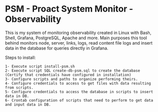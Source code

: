 # PSM - Proact System Monitor - Observability

This is my system of monitoring observability created in Linux with Bash, Shell, Grafana, PostgreSQL, Apache and more. Main purposes this tool behind monitors node, server, links, logs, read content file logs and insert data in the database for queries directly in Grafana.

Steps to install:

```
1- Execute script install-psm.sh
2- Execute script SQL create-db-psm.sql to create the database (Certify that credentials have configured in installation)
3- Configure scripts and paths to organize performing theirs.
4- Configure credentials to access to get files with data resulting from scripts.
5- Configure credentials to access the database in scripts to insert data in DB.
6- Crontab configuration of scripts that need to perform to get data and input data in DB.

```
